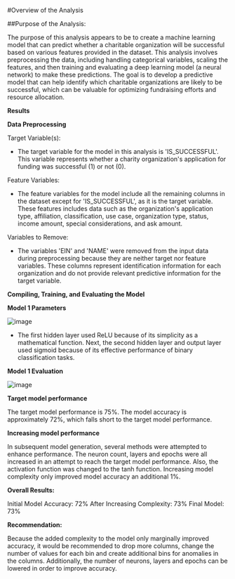 #Overview of the Analysis

##Purpose of the Analysis:

The purpose of this analysis appears to be to create a machine learning model that can predict whether a charitable organization will be successful based on various features provided in the dataset. This analysis involves preprocessing the data, including handling categorical variables, scaling the features, and then training and evaluating a deep learning model (a neural network) to make these predictions. The goal is to develop a predictive model that can help identify which charitable organizations are likely to be successful, which can be valuable for optimizing fundraising efforts and resource allocation.

**Results**

**Data Preprocessing**

Target Variable(s):
- The target variable for the model in this analysis is 'IS_SUCCESSFUL'. This variable represents whether a charity organization's application for funding was successful (1) or not (0).

Feature Variables:
- The feature variables for the model include all the remaining columns in the dataset except for 'IS_SUCCESSFUL', as it is the target variable. These features includes data such as the organization's application type, affiliation, classification, use case, organization type, status, income amount, special considerations, and ask amount.

Variables to Remove:
- The variables 'EIN' and 'NAME' were removed from the input data during preprocessing because they are neither target nor feature variables. These columns represent identification information for each organization and do not provide relevant predictive information for the target variable.

**Compiling, Training, and Evaluating the Model**

**Model 1 Parameters**

![image](https://github.com/rkb81/deep-learning-challenge/blob/main/model1_parameters.png)

- The first hidden layer used ReLU because of its simplicity as a mathematical function. Next, the second hidden layer and output layer used sigmoid because of its effective performance of binary classification tasks.

**Model 1 Evaluation**

![image](https://github.com/rkb81/deep-learning-challenge/blob/main/model1_evaluation.png)

**Target model performance**

The target model performance is 75%. The model accuracy is approximately 72%, which falls short to the target model performance.

**Increasing model performance**

In subsequent model generation, several methods were attempted to enhance performance. The neuron count, layers and epochs were all increased in an attempt to reach the target model performance. Also, the activation function was changed to the tanh function. Increasing model complexity only improved model accuracy an additional 1%.

**Overall Results:**

Initial Model Accuracy: 72%
After Increasing Complexity: 73%
Final Model: 73%

**Recommendation:**

Because the added complexity to the model only marginally improved accuracy, it would be recommended to drop more columns, change the number of values for each bin and create additional bins for anomalies in the columns. Additionally, the number of neurons, layers and epochs can be lowered in order to improve accuracy.
